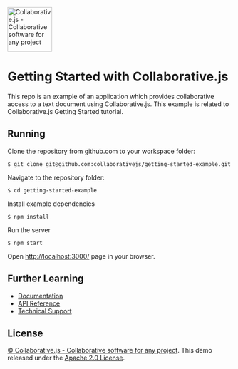 
[<img src="http://collaborativejs.org/img/logo-transparent-color.png" width="100px" alt="Collaborative.js - Collaborative software for any project">](http://collaborativejs.org)

# Getting Started with Collaborative.js
This repo is an example of an application which provides collaborative access to a text document using Collaborative.js.
This example is related to Collaborative.js Getting Started tutorial.

## Running
Clone the repository from github.com to your workspace folder:
```
$ git clone git@github.com:collaborativejs/getting-started-example.git
```

Navigate to the repository folder:
```
$ cd getting-started-example
```

Install example dependencies
```
$ npm install
```

Run the server
```
$ npm start
```

Open [http://localhost:3000/](http://localhost:3000/) page in your browser.


## Further Learning
* [Documentation](http://collaborativejs.org/docs)
* [API Reference](http://collaborativejs.org/api)
* [Technical Support](http://collaborativejs.org/support)

## License
[© Collaborative.js - Collaborative software for any project](http://collaborativejs.org). This demo released under the [Apache 2.0 License](https://github.com/collaborativejs/getting-started-example/blob/master/LICENSE).
